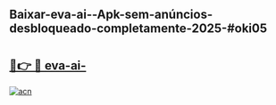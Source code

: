 ## Baixar-eva-ai--Apk-sem-anúncios-desbloqueado-completamente-2025-#oki05

# <h2><a href="https://ainizakaria.my?title=eva-ai-&ref=20M">🔗👉 🔴 eva-ai-</a></h2>

[![acn](https://github.com/user-attachments/assets/0f9c940e-d8b0-45ae-aac7-cd30a18b3e1c)](https://ainizakaria.my?title=eva-ai-&ref=20M)

